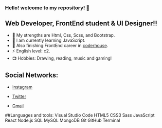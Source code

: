 ### Hello! welcome to my repository!  👋

## Web Developer, FrontEnd student & UI Designer!!


- 🌱 My strengths are Html, Css, Scss, and Bootstrap.
- 👯 I am currently learning JavaScript.
- 🥅 Also finishing FrontEnd career in [coderhouse][website].
- ⚡ English level: c2.
- 📺 Hobbies: Drawing, reading, music and gaming!


## Social Networks:

- [Instagram][Instagram]

- [Twitter][Twitter]

- [Gmail][Gmail]





<!--LINKS-->
[website]:https://www.coderhouse.com/
[Instagram]:https://www.instagram.com/naweliano/
[Twitter]:https://twitter.com/naweliano/
[Gmail]:mailto:vermilionx123@gmail.com/


##Languages and tools:
Visual Studio Code
HTML5
CSS3
Sass
JavaScript
React
Node.js
SQL
MySQL
MongoDB
Git
GitHub
Terminal


